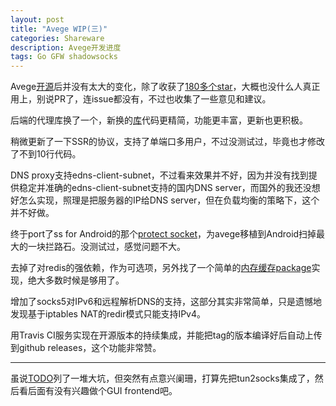 ```yaml
---
layout: post
title: "Avege WIP(三)"
categories: Shareware
description: Avege开发进度
tags: Go GFW shadowsocks 
---
```


Avege[开源](https://github.com/missdeer/avege)后并没有太大的变化，除了收获了[180多个star](https://github.com/missdeer/avege/stargazers)，大概也没什么人真正用上，别说PR了，连issue都没有，不过也收集了一些意见和建议。

后端的代理库换了一个，新换的[库](https://github.com/RouterScript/ProxyClient)代码更精简，功能更丰富，更新也更积极。

稍微更新了一下SSR的协议，支持了单端口多用户，不过没测试过，毕竟也才修改了不到10行代码。

DNS proxy支持edns-client-subnet，不过看来效果并不好，因为并没有找到提供稳定并准确的edns-client-subnet支持的国内DNS server，而国外的我还没想好怎么实现，照理是把服务器的IP给DNS server，但在负载均衡的策略下，这个并不好做。

终于port了ss for Android的那个[protect socket](https://github.com/shadowsocks/shadowsocks-libev/blob/master/src/android.c#L49)，为avege移植到Android扫掉最大的一块拦路石。没测试过，感觉问题不大。

去掉了对redis的强依赖，作为可选项，另外找了一个简单的[内存缓存package](https://github.com/patrickmn/go-cache)实现，绝大多数时候是够用了。

增加了socks5对IPv6和远程解析DNS的支持，这部分其实非常简单，只是遗憾地发现基于iptables NAT的redir模式只能支持IPv4。

用Travis CI服务实现在开源版本的持续集成，并能把tag的版本编译好后自动上传到github releases，这个功能非常赞。

----

虽说[TODO](https://github.com/missdeer/avege#todo-help-wanted)列了一堆大坑，但突然有点意兴阑珊，打算先把tun2socks集成了，然后看后面有没有兴趣做个GUI frontend吧。